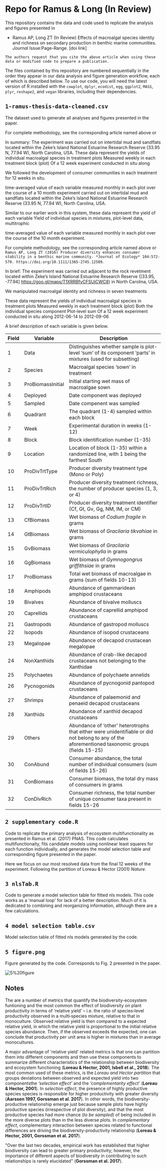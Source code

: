 [//]: # (seaweed-trophicDivPart: Additive partition of seaweed biodiversity effects across trophic levels)
[//]: # (Repo for Ramus & Long In Review)
[//]: # (Additive partition of seaweed biodiversity effects across trophic levels)
# Repo for Ramus & Long (In Review)

This repository contains the data and code used to replicate the analysis and figures presented in


* Ramus AP, Long ZT (In Review) Effects of macroalgal species identity and richness on secondary production in benthic marine communities. *Journal* Issue:Page-Range. [doi link]


`The authors request that you cite the above article when using these data or modified code to prepare a publication.`

The files contained by this repository are numbered sequentially in the order they appear in our data analysis and figure generation workflow, each of which is described below. To use our code, you will need the latest version of R installed with the `cowplot`, `dplyr`, `ecodist`, `egg`, `ggplot2`, `MASS`, `plyr`, `reshape2`, and `vegan` libraries, including their dependencies. 


## `1-ramus-thesis-data-cleaned.csv`

The dataset used to generate all analyses and figures presented in the paper. 

For complete methodology,
see the corresponding article named above or 


In summary:
The experiment was carried out on intertidal mud and sandflats located within the Zeke’s Island National Estuarine Research Reserve (33.95 N, 77.94 W), North Carolina, USA.
These data represent the yields of individual macroalgal species in treatment plots 
Measured weekly in each treatment block (plot) 
Of a 12 week experiment conducted in situ along 

We followed the development of consumer communities in each treatment for 12 weeks in situ. 

time-averaged value of each variable measured monthly in each plot over the course of a 10 month experiment carried out on intertidal mud and sandflats located within the Zeke’s Island National Estuarine Research Reserve (33.95 N, 77.94 W), North Carolina, USA.

Similar to our earlier work in this system, these data represent the yield of each variable 
Yield of individual species in mixtures, plot-level data, multitrophic

time-averaged value of each variable measured monthly in each plot over the course of the 10 month experiment. 

For complete methodology, see the corresponding article named above or `Ramus AP, Long ZT (2016) Producer diversity enhances consumer stability in a benthic marine community. *Journal of Ecology* 104:572-579. https://doi.org/10.1111/1365-2745.12509`. 

In brief: The experiment was carried out adjacent to the rock revetment located within Zeke’s Island National Estuarine Research Reserve ([33.95, -77.94] https://goo.gl/maps/T1XRRBfyCFSUjCWC8) in North Carolina, USA.

 We manipulated macroalgal identity and richness in seven treatments 
 
These data represent the yields of individual macroalgal species in treatment plots 
Measured weekly in each treatment block (plot) 
Both the individual species component 
Plot-level sum
Of a 12 week experiment conducted in situ along 
2012-06-14 to 2012-09-06

A brief description of each variable is given below. 

Field | Variable | Description 
--- | --- | --- 
1 | Data | Distinguishes whether sample is plot-level ‘sum’ of its component ‘parts’ in mixtures (used for subsetting)
2 | Species | Macroalgal species ‘sown’ in treatment | Abbreviated names Codium fragile, 
3 | ProBiomassInitial | Initial starting wet mass of macroalgae sown 
4 | Deployed | Date component was deployed
5 | Sampled | Date compenent was sampled
6 |Quadrant | The quadrant (1-4) sampled within each block
7 |Week | Experimental duration in weeks (1-12)
8 |Block | Block identification number (1-35)
9 |Location | Location of block (1-35) within a randomized line, with 1 being the farthest South
10 |ProDivTrtType | Producer diversity treatment type (Mono or Poly)
11 |ProDivTrtRich | Producer diversity treatment richness, the number of producer species (1, 3, or 4)
12 |ProDivTrtID | Producer diversity treatment identifier (Cf, Gt, Gv, Gg, NM, IM, or CM)
13 | CfBiomass | Wet biomass of *Codium fragile* in grams
14 | GtBiomass | Wet biomass of *Gracilaria tikvahiae* in grams
15 | GvBiomass | Wet biomass of *Gracilaria vermiculophylla* in grams
16 | GgBiomass | Wet biomass of *Gymnogongrus griffithsiae* in grams
17 | ProBiomass | Total wet biomass of macroalgae in grams (sum of fields 10-13)
18 | Amphipods | Abundance of gammaridean amphipod crustaceans
19 | Bivalves | Abundance of bivalve molluscs
20 | Caprellids | Abundance of caprellid amphipod crustaceans
21 | Gastropods | Abundance of gastropod molluscs
22 | Isopods | Abundance of isopod crustaceans
23 | Megalopae | Abundance of decapod crustacean megalopae
24 | NonXanthids | Abundance of crab-like decapod crustaceans not belonging to the Xanthidae
25 | Polychaetes | Abundance of polychaete annelids
26 | Pycnogonids | Abundance of pycnogonid pantopod crustaceans
27 | Shrimps | Abundance of palaemonid and penaeid decapod crustaceans
28 | Xanthids | Abundance of xanthid decapod crustaceans
29 | Others | Abundance of ‘other’ heterotrophs that either were unidentifiable or did not belong to any of the aforementioned taxonomic groups (fields 15-25)
30 | ConAbund | Consumer abundance, the total number of individual consumers (sum of fields 15-26)
31 |ConBiomass | Consumer biomass, the total dry mass of consumers in grams
32 |ConDivRich | Consumer richness, the total number of unique consumer taxa present in fields 15-26


## `2 supplementary code.R `

Code to replicate the primary analysis of ecosystem multifunctionality as presented in Ramus et al. (2017) PNAS. This code calculates multifunctionaity, fits candidate models using nonlinear least squares for each function individually, and generates the model selection table and corresponding figure presented in the paper.

Here we focus on our most resolved data from the final 12 weeks of the experiment. Following the partition of Loreau & Hector (2001) *Nature*.


## `3 nlsTab.R `

Code to generate a model selection table for fitted nls models. This code works as a 'manual loop' for lack of a better description. Much of it is dedicated to combining and reorganizing information, although there are a few calculations.


## `4 model selection table.csv`

Model selection table of fitted nls models generated by the code.


## `5 figure.png`

Figure generated by the code. Corresponds to Fig. 2 presented in the paper.

![5%20figure](5%20figure.png)


## Notes

The are a number of metrics that quantify the biodiversity-ecosystem funtioning and the most common the effect of biodiversity on plant productivity in terms of ‘relative yield’ – i.e. the ratio of species‐level productivity observed in a multi‐species mixture, relative to that in monoculture. Observed relative yield is then compared to a expected relative yield, in which the relative yield is proportional to the initial relative species abundance. Then, if the observed exceeds the expected, one can conclude that productivity per unit area is higher in mixtures than in average monocultures.

A major advantage of 'relative yield' related metrics is that one can partition them into different components and then use these components to summarize different characteristics of the relationship between biodiversity and ecosystem functioning (**Loreau & Hector, 2001, Isbell et al., 2018**). The most common used of these metrics, is the *Loreau and Hector partition* that groups deviations between observed and expected yield into two componentsthe *‘selection effect’* and the *‘complementarity effect’* (**Loreau & Hector, 2001**). In *selection effect*, the presence of highly productive species species is responsible for higher productivity with greater diversity (**Aarssen 1997, Gorssman et al. 2017**). In other words, the biodiversity-productive relationship emerge just because sample plots have highly productive species (irrespective of plot diversity), and that the most productive species had more chance (*to be sampled*) of being included in the more diverse plots than in the less diverse plots. In *complementary effect*, complementary interaction between species related to functional differences are driving the biodiversity-productivity relationship (**Loreau & Hector, 2001, Gorssman et al. 2017**). 

"Over the last two decades, empirical work has established that higher biodiversity can lead to greater primary productivity; however, the importance of different aspects of biodiversity in contributing to such relationships is rarely elucidated" (**Gorssman et al. 2017**).


